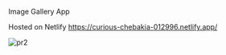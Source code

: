Image Gallery App

Hosted on Netlify https://curious-chebakia-012996.netlify.app/


![pr2](https://user-images.githubusercontent.com/78624317/171368369-949efa89-cfb1-4045-b34d-f2a751cabbe2.JPG)
